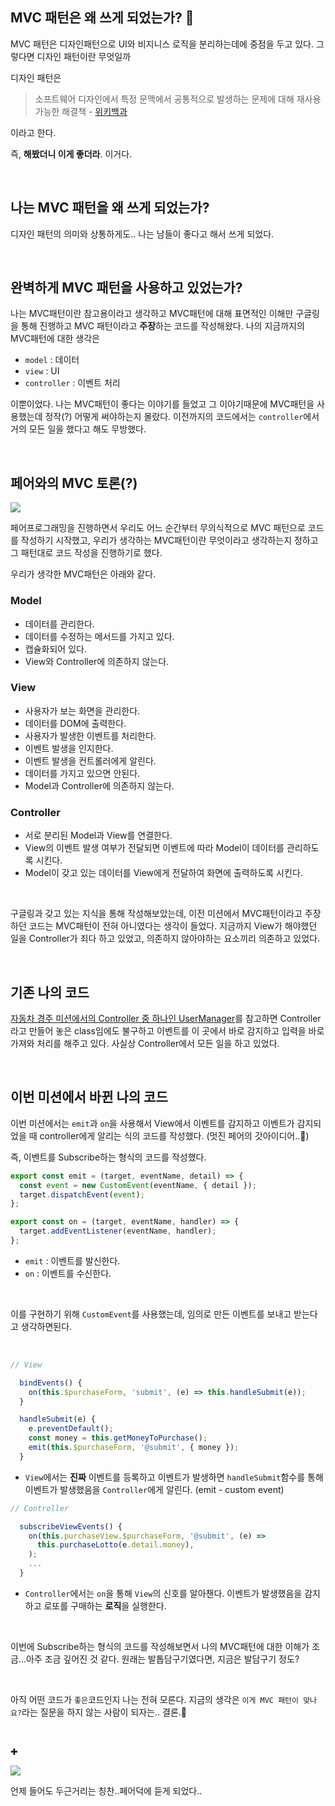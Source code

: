 ## MVC 패턴은 왜 쓰게 되었는가? 🤔

MVC 패턴은 디자인패턴으로 UI와 비지니스 로직을 분리하는데에 중점을 두고 있다. 그렇다면 디자인 패턴이란 무엇일까

디자인 패턴은

> 소프트웨어 디자인에서 특정 문맥에서 공통적으로 발생하는 문제에 대해 재사용 가능한 해결책 - [위키백과](https://ko.m.wikipedia.org/wiki/%EC%86%8C%ED%94%84%ED%8A%B8%EC%9B%A8%EC%96%B4_%EB%94%94%EC%9E%90%EC%9D%B8_%ED%8C%A8%ED%84%B4)

이라고 한다.

즉, **해봤더니 이게 좋더라**. 이거다.

<br />

## 나는 MVC 패턴을 왜 쓰게 되었는가?

디자인 패턴의 의미와 상통하게도.. 나는 남들이 좋다고 해서 쓰게 되었다.

<br />

## 완벽하게 MVC 패턴을 사용하고 있었는가?

나는 MVC패턴이란 참고용이라고 생각하고 MVC패턴에 대해 표면적인 이해만 구글링을 통해 진행하고 MVC 패턴이라고 **주장**하는 코드를 작성해왔다. 나의 지금까지의 MVC패턴에 대한 생각은

- `model` : 데이터
- `view` : UI
- `controller` : 이벤트 처리

이뿐이었다. 나는 MVC패턴이 좋다는 이야기를 들었고 그 이야기때문에 MVC패턴을 사용했는데 정작(?) 어떻게 써야하는지 몰랐다. 이전까지의 코드에서는 `controller`에서 거의 모든 일을 했다고 해도 무방했다.

<br />

## 페어와의 MVC 토론(?)

![](https://images.velog.io/images/movie/post/4827cbcd-38c8-4c15-8e74-69a87783e487/%E1%84%89%E1%85%B3%E1%84%8F%E1%85%B3%E1%84%85%E1%85%B5%E1%86%AB%E1%84%89%E1%85%A3%E1%86%BA%202022-02-27%20%E1%84%8B%E1%85%A9%E1%84%92%E1%85%AE%2011.22.59.png)

페어프로그래밍을 진행하면서 우리도 어느 순간부터 무의식적으로 MVC 패턴으로 코드를 작성하기 시작했고, 우리가 생각하는 MVC패턴이란 무엇이라고 생각하는지 정하고 그 패턴대로 코드 작성을 진행하기로 했다.

우리가 생각한 MVC패턴은 아래와 같다.

### Model

- 데이터를 관리한다.
- 데이터를 수정하는 메서드를 가지고 있다.
- 캡슐화되어 있다.
- View와 Controller에 의존하지 않는다.

### View

- 사용자가 보는 화면을 관리한다.
- 데이터를 DOM에 출력한다.
- 사용자가 발생한 이벤트를 처리한다.
- 이벤트 발생을 인지한다.
- 이벤트 발생을 컨트롤러에게 알린다.
- 데이터를 가지고 있으면 안된다.
- Model과 Controller에 의존하지 않는다.

### Controller

- 서로 분리된 Model과 View를 연결한다.
- View의 이벤트 발생 여부가 전달되면 이벤트에 따라 Model이 데이터를 관리하도록 시킨다.
- Model이 갖고 있는 데이터를 View에게 전달하여 화면에 출력하도록 시킨다.

<br />

구글링과 갖고 있는 지식을 통해 작성해보았는데, 이전 미션에서 MVC패턴이라고 주장하던 코드는 MVC패턴이 전혀 아니였다는 생각이 들었다. 지금까지 View가 해야했던 일을 Controller가 죄다 하고 있었고, 의존하지 않아야하는 요소끼리 의존하고 있었다.

<br />

## 기존 나의 코드

[자동차 경주 미션에서의 Controller 중 하나인 UserManager](https://github.com/byhhh2/javascript-racingcar/blob/byhhh2-step2/src/js/controller/UserManager.js)를 참고하면 Controller라고 만들어 놓은 class임에도 불구하고 이벤트를 이 곳에서 바로 감지하고 입력을 바로 가져와 처리를 해주고 있다. 사실상 Controller에서 모든 일을 하고 있었다.

<br />

## 이번 미션에서 바뀐 나의 코드

이번 미션에서는 `emit`과 `on`을 사용해서 View에서 이벤트를 감지하고 이벤트가 감지되었을 때 controller에게 알리는 식의 코드를 작성했다. (멋진 페어의 갓아이디어..👏)

즉, 이벤트를 Subscribe하는 형식의 코드를 작성했다.

```js
export const emit = (target, eventName, detail) => {
  const event = new CustomEvent(eventName, { detail });
  target.dispatchEvent(event);
};

export const on = (target, eventName, handler) => {
  target.addEventListener(eventName, handler);
};
```

- `emit` : 이벤트를 발신한다.
- `on` : 이벤트를 수신한다.

<br />

이를 구현하기 위해 `CustomEvent`를 사용했는데, 임의로 만든 이벤트를 보내고 받는다고 생각하면된다.

<br />

```js
// View

  bindEvents() {
    on(this.$purchaseForm, 'submit', (e) => this.handleSubmit(e));
  }

  handleSubmit(e) {
    e.preventDefault();
    const money = this.getMoneyToPurchase();
    emit(this.$purchaseForm, '@submit', { money });
  }
```

- `View`에서는 **진짜** 이벤트를 등록하고 이벤트가 발생하면 `handleSubmit`함수를 통해 이벤트가 발생했음을 `Controller`에게 알린다. (emit - custom event)

```js
// Controller

  subscribeViewEvents() {
    on(this.purchaseView.$purchaseForm, '@submit', (e) =>
      this.purchaseLotto(e.detail.money),
    );
    ...
  }
```

- `Controller`에서는 `on`을 통해 `View`의 신호를 알아챈다. 이벤트가 발생했음을 감지하고 로또를 구매하는 **로직**을 실행한다.

<br />

이번에 Subscribe하는 형식의 코드를 작성해보면서 나의 MVC패턴에 대한 이해가 조금...아주 조금 깊어진 것 같다. 원래는 발톱담구기였다면, 지금은 발담구기 정도?

<br />

아직 어떤 코드가 `좋은`코드인지 나는 전혀 모른다. 지금의 생각은 `이게 MVC 패턴이 맞나요?`라는 질문을 하지 않는 사람이 되자는.. 결론.🤣

<br />

✚

![](https://images.velog.io/images/movie/post/285d8431-fdf9-4115-a8cd-ceb055c571f7/%E1%84%89%E1%85%B3%E1%84%8F%E1%85%B3%E1%84%85%E1%85%B5%E1%86%AB%E1%84%89%E1%85%A3%E1%86%BA%202022-02-27%20%E1%84%8B%E1%85%A9%E1%84%92%E1%85%AE%2011.23.52.png)

언제 들어도 두근거리는 칭찬..페어덕에 듣게 되었다..
